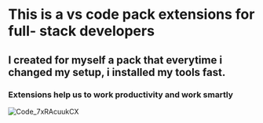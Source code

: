 # This is a vs code pack extensions for full- stack developers
## I created for myself a pack that everytime i changed my setup, i installed my tools fast. 
### Extensions help us to work productivity and work smartly


![Code_7xRAcuukCX](https://user-images.githubusercontent.com/55697884/156922061-e80e30eb-bff0-4951-8548-5c7d34db677a.png)
